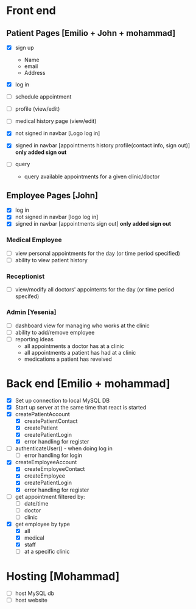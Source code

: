 # Front end
## Patient Pages [Emilio + John + mohammad]

- [X] sign up 
    - Name
    - email
    - Address

- [X] log in 
- [ ] schedule appointment
- [ ] profile (view/edit)
- [ ] medical history page (view/edit)
- [X] not signed in navbar [Logo    log in]
- [X] signed in navbar [appointments    history    profile(contact info, sign out)] **only added sign out**
- [ ] query
    - query available appointments for a given clinic/doctor
    
## Employee Pages [John]

- [X] log in
- [X] not signed in navbar [logo    log in]
- [X] signed in navbar [appointments    sign out]  **only added sign out**

### Medical Employee

- [ ] view personal appointments for the day (or time period specified)
- [ ] ability to view patient history

### Receptionist

- [ ] view/modify all doctors' appointents for the day (or time period specifed) 

### Admin [Yesenia]

- [ ] dashboard view for managing who works at the clinic
- [ ] ability to add/remove employee
- [ ] reporting
    ideas
    - all appointments a doctor has at a clinic
    - all appointments a patient has had at a clinic
    - medications a patient has reveived 

# Back end [Emilio + mohammad]

- [x] Set up connection to local MySQL DB
- [x] Start up server at the same time that react is started
- [x] createPatientAccount
    - [x] createPatientContact
    - [x] createPatient
    - [x] createPatientLogin
    - [x] error handling for register

- [ ] authenticateUser() - when doing log in
    - [ ] error handling for login

- [x] createEmployeeAccount
    - [x] createEmployeeContact
    - [x] createEmployee
    - [x] createPatientLogin
    - [x] error handling for register

- [ ] get appointment filtered by:
    - [ ] date/time
    - [ ] doctor 
    - [ ] clinic

- [x] get employee by type
    - [x] all
    - [x] medical
    - [x] staff
    - [ ] at a specific clinic

# Hosting [Mohammad]

- [ ] host MySQL db
- [ ] host website
